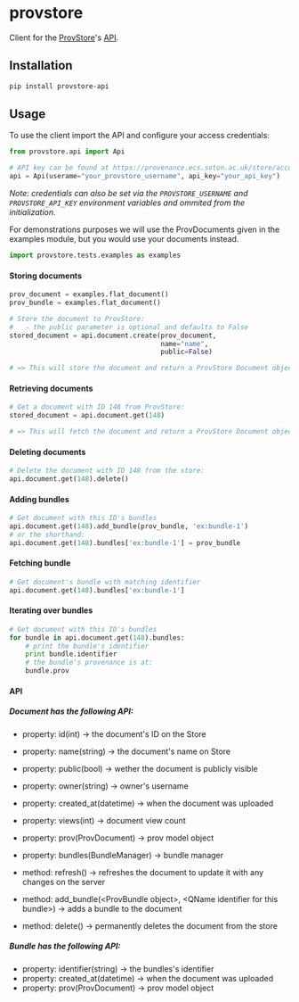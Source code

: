 provstore
=========

Client for the [ProvStore](https://provenance.ecs.soton.ac.uk/store/)'s [API](https://provenance.ecs.soton.ac.uk/store/help/api/).

## Installation
```bash
pip install provstore-api
```

## Usage

To use the client import the API and configure your access credentials:

```python
from provstore.api import Api

# API key can be found at https://provenance.ecs.soton.ac.uk/store/account/developer/
api = Api(userame="your_provstore_username", api_key="your_api_key")
```

*Note: credentials can also be set via the `PROVSTORE_USERNAME` and `PROVSTORE_API_KEY` environment variables and ommited from the initialization.*

For demonstrations purposes we will use the ProvDocuments given in the examples
module, but you would use your documents instead.
```python
import provstore.tests.examples as examples
```

#### Storing documents

```python
prov_document = examples.flat_document()
prov_bundle = examples.flat_document()

# Store the document to ProvStore:
#   - the public parameter is optional and defaults to False
stored_document = api.document.create(prov_document,
                                      name="name",
                                      public=False)

# => This will store the document and return a ProvStore Document object
```

#### Retrieving documents

```python
# Get a document with ID 148 from ProvStore:
stored_document = api.document.get(148)

# => This will fetch the document and return a ProvStore Document object
```

#### Deleting documents

```python
# Delete the document with ID 148 from the store:
api.document.get(148).delete()
```

#### Adding bundles

```python
# Get document with this ID's bundles
api.document.get(148).add_bundle(prov_bundle, 'ex:bundle-1')
# or the shorthand:
api.document.get(148).bundles['ex:bundle-1'] = prov_bundle
```

#### Fetching bundle

```python
# Get document's bundle with matching identifier
api.document.get(148).bundles['ex:bundle-1']
```

#### Iterating over bundles
```python
# Get document with this ID's bundles
for bundle in api.document.get(148).bundles:
    # print the bundle's identifier
    print bundle.identifier
    # the bundle's provenance is at:
    bundle.prov
```


#### API
##### Document has the following API:

-   property: id(int) -> the document's ID on the Store
-   property: name(string) -> the document's name on Store
-   property: public(bool) -> wether the document is publicly visible
-   property: owner(string) -> owner's username
-   property: created_at(datetime) -> when the document was uploaded
-   property: views(int) -> document view count
-   property: prov(ProvDocument) -> prov model object
-   property: bundles(BundleManager) -> bundle manager

-   method: refresh() -> refreshes the document to update it with any changes on the server
-   method: add_bundle(&lt;ProvBundle object&gt;, &lt;QName identifier for this bundle&gt;) -> adds a bundle to the document
-   method: delete() -> permanently deletes the document from the store

##### Bundle has the following API:

-   property: identifier(string) -> the bundles's identifier
-   property: created_at(datetime) -> when the document was uploaded
-   property: prov(ProvDocument) -> prov model object

